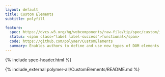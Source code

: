```yaml
---
layout: default
title: Custom Elements
subtitle: polyfill

feature:
  spec: https://dvcs.w3.org/hg/webcomponents/raw-file/tip/spec/custom/index.html
  status: <span class="label label-success">functional</span>
  code: https://github.com/polymer/CustomElements
  summary: Enables authors to define and use new types of DOM elements in a document.
---
```


{% include spec-header.html %}


{% include_external polymer-all/CustomElements/README.md %}

